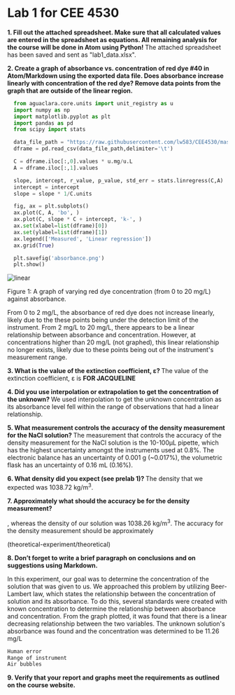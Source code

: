# Lab 1 for CEE 4530

<b> 1. Fill out the attached spreadsheet. Make sure that all calculated values are entered in the spreadsheet as equations. All remaining analysis for the course will be done in Atom using Python!
</b>
The attached spreadsheet has been saved and sent as "lab1_data.xlsx".  

<b> 2. Create a graph of absorbance vs. concentration of red dye \#40 in Atom/Markdown using the exported data file. Does absorbance increase linearly with concentration of the red dye? Remove data points from the graph that are outside of the linear region. </b>

```python
  from aguaclara.core.units import unit_registry as u
  import numpy as np
  import matplotlib.pyplot as plt
  import pandas as pd
  from scipy import stats

  data_file_path = "https://raw.githubusercontent.com/lw583/CEE4530/master/Lab1/absorbance.txt"
  dframe = pd.read_csv(data_file_path,delimiter='\t')

  C = dframe.iloc[:,0].values * u.mg/u.L
  A = dframe.iloc[:,1].values

  slope, intercept, r_value, p_value, std_err = stats.linregress(C,A)
  intercept = intercept
  slope = slope * 1/C.units

  fig, ax = plt.subplots()
  ax.plot(C, A, 'bo', )
  ax.plot(C, slope * C + intercept, 'k-', )
  ax.set(xlabel=list(dframe)[0])
  ax.set(ylabel=list(dframe)[1])
  ax.legend(['Measured', 'Linear regression'])
  ax.grid(True)

  plt.savefig('absorbance.png')
  plt.show()
```

![linear](https://raw.githubusercontent.com/lw583/CEE4530/master/absorbance.png)

Figure 1: A graph of varying red dye concentration (from 0 to 20 mg/L) against absorbance.


From 0 to 2 mg/L, the absorbance of red dye does not increase linearly, likely due to the these points being under the detection limit of the instrument. From 2 mg/L to 20 mg/L, there appears to be a linear relationship between absorbance and concentration. However, at concentrations higher than 20 mg/L (not graphed), this linear relationship no longer exists, likely due to these points being out of the instrument's measurement range.

<b> 3. What is the value of the extinction coefficient, ε?
</b>
The value of the extinction coefficient, ε is <b>FOR JACQUELINE</b>

<b> 4. Did you use interpolation or extrapolation to get the concentration of the unknown?
</b>
We used interpolation to get the unknown concentration as its absorbance level fell within the range of observations that had a linear relationship.

<b> 5. What measurement controls the accuracy of the density measurement for the NaCl solution?
</b>
The measurement that controls the accuracy of the density measurement for the NaCl solution is the 10-100µL pipette, which has the highest uncertainty amongst the instruments used at 0.8%. The electronic balance has an uncertainty of 0.001 g (~0.017%), the volumetric flask has an uncertainty of 0.16 mL (0.16%).

<b> 6. What density did you expect (see prelab 1)?
</b>
   The density that we expected was 1038.72 kg/m<sup>3</sup>.

<b> 7. Approximately what should the accuracy be for the density measurement? </b>

, whereas the density of our solution was 1038.26 kg/m<sup>3</sup>.
The accuracy for the density measurement should be approximately

(theoretical-experiment/theoretical)

<b> 8. Don’t forget to write a brief paragraph on conclusions and on suggestions using Markdown. </b>

In this experiment, our goal was to determine the concentration of the solution that was given to us. We approached this problem by utilizing Beer-Lambert law, which states the relationship between the concentration of solution and its absorbance. To do this, several standards were created with known concentration to determine the relationship between absorbance and concentration. From the graph plotted, it was found that there is a linear decreasing relationship between the two variables. The unknown solution's absorbance was found and the concentration was determined to be 11.26 mg/L
```python
Human error
Range of instrument
Air bubbles
```

<b> 9. Verify that your report and graphs meet the requirements as outlined on the course website. </b>
